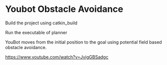 # Youbot Obstacle Avoidance

Build the project using catkin_build 

Run the executable of planner

YouBot moves from the initial position to the goal using potential field based obstacle avoidance.

https://www.youtube.com/watch?v=JvigGBSadgc
